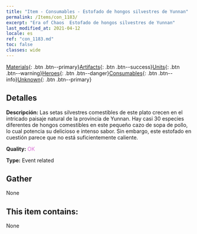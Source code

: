 ```yaml
---
title: "Item - Consumables - Estofado de hongos silvestres de Yunnan"
permalink: /Items/con_1183/
excerpt: "Era of Chaos  Estofado de hongos silvestres de Yunnan"
last_modified_at: 2021-04-12
locale: es
ref: "con_1183.md"
toc: false
classes: wide
---
```

 [Materials](/es/Items/){: .btn .btn--primary}[Artifacts](/es/Items/Artifacts/){: .btn .btn--success}[Units](/es/Items/Units/){: .btn .btn--warning}[Heroes](/es/Items/Heroes/){: .btn .btn--danger}[Consumables](/es/Items/Consumables/){: .btn .btn--info}[Unknown](/es/Items/Unknown/){: .btn .btn--primary}

## Detalles
 **Descripción:** Las setas silvestres comestibles de este plato crecen en el intricado paisaje natural de la provincia de Yunnan. Hay casi 30 especies diferentes de hongos comestibles en este pequeño cazo de sopa de pollo, lo cual potencia su delicioso e intenso sabor. Sin embargo, este estofado en cuestión parece que no está suficientemente caliente.

 **Quality:** <span style="color: #DA70D6">OK</span>

 **Type:** Event related

## Gather

  None

## This item contains:

  None

